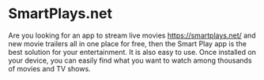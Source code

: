 # SmartPlays.net

Are you looking for an app to stream live movies https://smartplays.net/ and new movie trailers all in one place for free, then the Smart Play app is the best solution for your entertainment. It is also easy to use. Once installed on your device, you can easily find what you want to watch among thousands of movies and TV shows.
